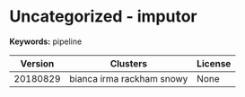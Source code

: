 # Uncategorized - imputor



**Keywords:** pipeline



| Version | Clusters | License |
| ------- | -------- | ------- |
| 20180829 | bianca irma rackham snowy | None |
